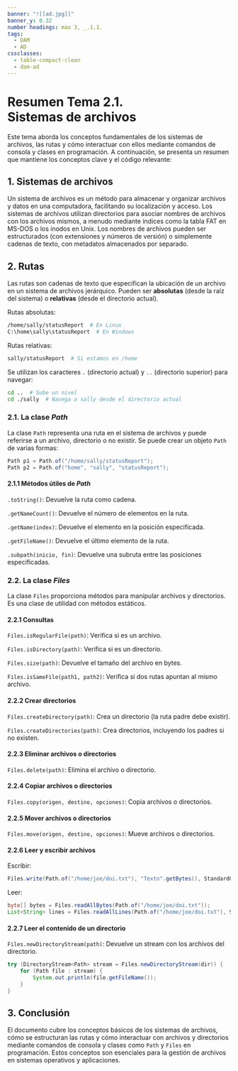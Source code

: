 ```yaml
---
banner: "![[ad.jpg]]"
banner_y: 0.32
number headings: max 3, _.1.1.
tags:
  - DAM
  - AD
cssclasses:
  - table-compact-clean
  - dam-ad
---
```


# **Resumen Tema 2.1.** <br>Sistemas de archivos

Este tema aborda los conceptos fundamentales de los sistemas de archivos, las rutas y cómo interactuar con ellos mediante comandos de consola y clases en programación. A continuación, se presenta un resumen que mantiene los conceptos clave y el código relevante:

## 1. Sistemas de archivos

Un sistema de archivos es un método para almacenar y organizar archivos y datos en una computadora, facilitando su localización y acceso. Los sistemas de archivos utilizan directorios para asociar nombres de archivos con los archivos mismos, a menudo mediante índices como la tabla FAT en MS-DOS o los inodos en Unix. Los nombres de archivos pueden ser estructurados (con extensiones y números de versión) o simplemente cadenas de texto, con metadatos almacenados por separado.

## 2. Rutas

Las rutas son cadenas de texto que especifican la ubicación de un archivo en un sistema de archivos jerárquico. Pueden ser **absolutas** (desde la raíz del sistema) o **relativas** (desde el directorio actual). 

Rutas absolutas:

```bash
/home/sally/statusReport  # En Linux
C:\home\sally\statusReport  # En Windows
```

Rutas relativas:

```bash
sally/statusReport  # Si estamos en /home
```

Se utilizan los caracteres `.` (directorio actual) y `..` (directorio superior) para navegar:

```bash
cd ..  # Sube un nivel
cd ./sally  # Navega a sally desde el directorio actual
```

### **2.1. La clase *Path***

La clase `Path` representa una ruta en el sistema de archivos y puede referirse a un archivo, directorio o no existir. Se puede crear un objeto `Path` de varias formas:

```java
Path p1 = Path.of("/home/sally/statusReport");
Path p2 = Path.of("home", "sally", "statusReport");
```

#### 2.1.1 Métodos útiles de *Path*

`.toString()`: Devuelve la ruta como cadena.

`.getNameCount()`: Devuelve el número de elementos en la ruta.

`.getName(index)`: Devuelve el elemento en la posición especificada.

`.getFileName()`: Devuelve el último elemento de la ruta.

`.subpath(inicio, fin)`: Devuelve una subruta entre las posiciones especificadas.

### **2.2. La clase *Files***

La clase `Files` proporciona métodos para manipular archivos y directorios. Es una clase de utilidad con métodos estáticos.

#### 2.2.1 Consultas

`Files.isRegularFile(path)`: Verifica si es un archivo.

`Files.isDirectory(path)`: Verifica si es un directorio.

`Files.size(path)`: Devuelve el tamaño del archivo en bytes.

`Files.isSameFile(path1, path2)`: Verifica si dos rutas apuntan al mismo archivo.

#### 2.2.2 Crear directorios

`Files.createDirectory(path)`: Crea un directorio (la ruta padre debe existir).

`Files.createDirectories(path)`: Crea directorios, incluyendo los padres si no existen.

#### 2.2.3 Eliminar archivos o directorios

`Files.delete(path)`: Elimina el archivo o directorio.

#### 2.2.4 Copiar archivos o directorios

`Files.copy(origen, destino, opciones)`: Copia archivos o directorios.

#### 2.2.5 Mover archivos o directorios

`Files.move(origen, destino, opciones)`: Mueve archivos o directorios.

#### 2.2.6 Leer y escribir archivos

Escribir:

```java
Files.write(Path.of("/home/joe/doi.txt"), "Texto".getBytes(), StandardOpenOption.CREATE, StandardOpenOption.APPEND);
```

Leer:

```java
byte[] bytes = Files.readAllBytes(Path.of("/home/joe/doi.txt"));
List<String> lines = Files.readAllLines(Path.of("/home/joe/doi.txt"), StandardCharsets.UTF_8);
```

#### 2.2.7 Leer el contenido de un directorio

`Files.newDirectoryStream(path)`: Devuelve un stream con los archivos del directorio.

```java
try (DirectoryStream<Path> stream = Files.newDirectoryStream(dir)) {
    for (Path file : stream) {
        System.out.println(file.getFileName());
    }
}
```

## 3. Conclusión

El documento cubre los conceptos básicos de los sistemas de archivos, cómo se estructuran las rutas y cómo interactuar con archivos y directorios mediante comandos de consola y clases como `Path` y `Files` en programación. Estos conceptos son esenciales para la gestión de archivos en sistemas operativos y aplicaciones.
